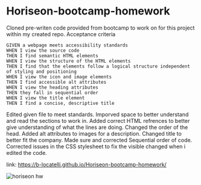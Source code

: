 # Horiseon-bootcamp-homework
Cloned pre-writen code provided from bootcamp to work on for this project within my created repo.
Acceptance criteria
```
GIVEN a webpage meets accessibility standards
WHEN I view the source code
THEN I find semantic HTML elements
WHEN I view the structure of the HTML elements
THEN I find that the elements follow a logical structure independent of styling and positioning
WHEN I view the icon and image elements
THEN I find accessible alt attributes
WHEN I view the heading attributes
THEN they fall in sequential order
WHEN I view the title element
THEN I find a concise, descriptive title
```

Edited given file to meet standards. Imporved space to better understand and read the sections to work in. Added correct HTML refrences to better give understanding of what the lines are doing. Changed the order of the head. Added alt attributes to images for a description. Changed title to better fit the company. Made sure and corrected Sequential order of code. Corrected issues in the CSS stylesheet to fix the visible changed when i edited the code. 

link: https://b-locatelli.github.io/Horiseon-bootcamp-homework/

![horiseon hw ](assets/images/horison.gif)